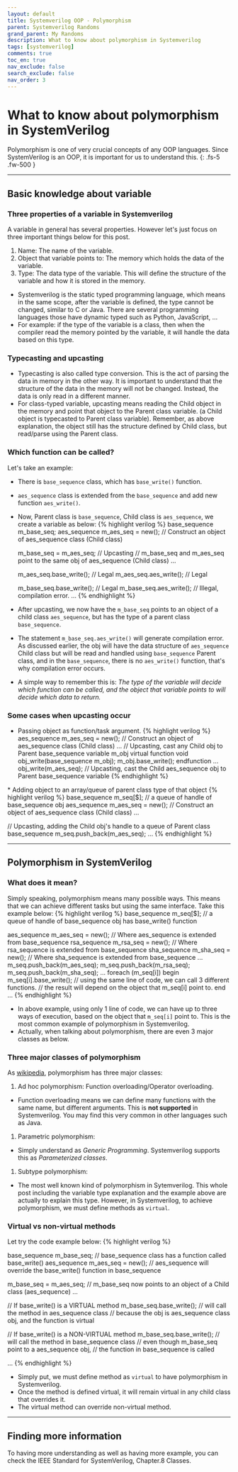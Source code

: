 ```yaml
---
layout: default
title: Systemverilog OOP - Polymorphism
parent: Systemverilog Randoms
grand_parent: My Randoms
description: What to know about polymorphism in Systemverilog
tags: [systemverilog]
comments: true
toc_en: true
nav_exclude: false
search_exclude: false
nav_order: 3
---
```


# What to know about polymorphism in SystemVerilog
Polymorphism is one of very crucial concepts of any OOP languages. Since SystemVerilog is an OOP, it is important for us to understand this.
{: .fs-5 .fw-500 }

---
## Basic knowledge about variable
### Three properties of a variable in Systemverilog
A variable in general has several properties.
However let's just focus on three important things below for this post.

1. Name: The name of the variable.
1. Object that variable points to: The memory which holds the data of the variable.
1. Type: The data type of the variable. This will define the structure of the variable and how it is stored in the memory.
* Systemverilog is the static typed programming language, which means in the same scope, after the variable is defined, the type cannot be changed, similar to C or Java.
There are several programming languages those have dynamic typed such as Python, JavaScript, ...
* For example: if the type of the variable is a class, then when the compiler read the memory pointed by the variable, it will handle the data based on this type.

### Typecasting and upcasting
* Typecasting is also called type conversion. This is the act of parsing the data in memory in the other way.
It is important to understand that the structure of the data in the memory will not be changed. Instead, the data is only read in a different manner.
* For class-typed variable, upcasting means reading the Child object in the memory and point that object to the Parent class variable.
(a Child object is typecasted to Parent class variable). Remember, as above explanation, the object still has the structure defined by Child class, but read/parse using the Parent class.

### Which function can be called?
Let's take an example:
* There is `base_sequence` class, which has `base_write()` function.
* `aes_sequence` class is extended from the `base_sequence` and add new function `aes_write()`.
* Now, Parent class is `base_sequence`, Child class is `aes_sequence`, we create a variable as below:
{% highlight verilog %}
  base_sequence m_base_seq;
  aes_sequence  m_aes_seq   = new();  // Construct an object of aes_sequence class (Child class)

  m_base_seq = m_aes_seq;     // Upcasting
                              // m_base_seq and m_aes_seq point to the same obj of aes_sequence (Child class)
  ...

  m_aes_seq.base_write();     // Legal
  m_aes_seq.aes_write();      // Legal

  m_base_seq.base_write();    // Legal
  m_base_seq.aes_write();     // Illegal, compilation error.
  ...
{% endhighlight %}

* After upcasting, we now have the `m_base_seq` points to an object of a child class `aes_sequence`, but has the type of a parent class `base_sequence`.
* The statement `m_base_seq.aes_write()` will generate compilation error. As discussed earlier, the obj will have the data structure of `aes_sequence` Child class 
but will be read and handled using `base_sequence` Parent class, and in the `base_sequence`, there is no `aes_write()` function, that's why compilation error occurs.
* A simple way to remember this is: *The type of the variable will decide which function can be called, and the object that variable points to will decide which data to return.*

### Some cases when upcasting occur
* Passing object as function/task argument.
{% highlight verilog %}
  aes_sequence  m_aes_seq   = new();  // Construct an object of aes_sequence class (Child class)
  ...
  // Upcasting, cast any Child obj to Parent base_sequence variable m_obj
  virtual function void obj_write(base_sequence m_obj);
    m_obj.base_write();
  endfunction
  ...
  obj_write(m_aes_seq); // Upcasting, cast the Child aes_sequence obj to Parent base_sequence variable
{% endhighlight %}
<p></p>
* Adding object to an array/queue of parent class type of that object
{% highlight verilog %}
  base_sequence m_seq[$]; // a queue of handle of base_sequence obj
  aes_sequence  m_aes_seq   = new();  // Construct an object of aes_sequence class (Child class)
  ...

  // Upcasting, adding the Child obj's handle to a queue of Parent class base_sequence
  m_seq.push_back(m_aes_seq);
  ...
{% endhighlight %}


---
## Polymorphism in SystemVerilog
### What does it mean?
Simply speaking, polymorphism means many possible ways. This means that we can achieve different tasks but using the same interface.
Take this example below:
{% highlight verilog %}
  base_sequence m_seq[$]; // a queue of handle of base_sequence obj has base_write() function

  aes_sequence  m_aes_seq   = new();  // Where aes_sequence is extended from base_sequence
  rsa_sequence  m_rsa_seq   = new();  // Where rsa_sequence is extended from base_sequence
  sha_sequence  m_sha_seq   = new();  // Where sha_sequence is extended from base_sequence
  ...
  m_seq.push_back(m_aes_seq);
  m_seq.push_back(m_rsa_seq);
  m_seq.push_back(m_sha_seq);
  ...
  foreach (m_seq[i]) begin
     m_seq[i].base_write();  // using the same line of code, we can call 3 different functions.
                             // the result will depend on the object that m_seq[i] point to.
  end
  ...
{% endhighlight %}
* In above example, using only 1 line of code, we can have up to three ways of execution, based on the object that `m_seq[i]` point to.
This is the most common example of polymorphism in Systemverilog.
* Actually, when talking about polymorphism, there are even 3 major classes as below.


### Three major classes of polymorphism
As [wikipedia](https://en.wikipedia.org/wiki/Polymorphism_(computer_science)), polymorphism has three major classes:
1. Ad hoc polymorphism: Function overloading/Operator overloading.
* Function overloading means we can define many functions with the same name, but different arguments.
This is **not supported** in Systemverilog. You may find this very common in other languages such as Java.
1. Parametric polymorphism:
* Simply understand as *Generic Programming*. Systemverilog supports this as *Parameterized classes*.
1. Subtype polymorphism:
* The most well known kind of polymorphism in Sytemverilog. This whole post including the variable type explanation and the example above are actually to explain this type.
However, in Systemverilog, to achieve polymorphism, we must define methods as `virtual`.

### Virtual vs non-virtual methods
Let try the code example below:
{% highlight verilog %}

  base_sequence m_base_seq;          // base_sequence class has a function called base_write()
  aes_sequence  m_aes_seq   = new(); // aes_sequence will override the base_write() function in base_sequence

  m_base_seq = m_aes_seq;  // m_base_seq now points to an object of a Child class (aes_sequence)
  ...

  // If base_write() is a VIRTUAL method
  m_base_seq.base_write();  // will call the method in aes_sequence class
                            // because the obj is aes_sequence class obj, and the function is virtual

  // If base_write() is a NON-VIRTUAL method
  m_base_seq.base_write();  // will call the method in base_sequence class
                            // even though m_base_seq point to a aes_sequence obj,
                            // the function in base_sequence is called

  ...
{% endhighlight %}
* Simply put, we must define method as `virtual` to have polymorphism in Systemverilog.
* Once the method is defined virtual, it will remain virtual in any child class that overrides it.
* The virtual method can override non-virtual method.

---
## Finding more information
To having more understanding as well as having more example, you can check the IEEE Standard for SystemVerilog, Chapter.8 Classes.


